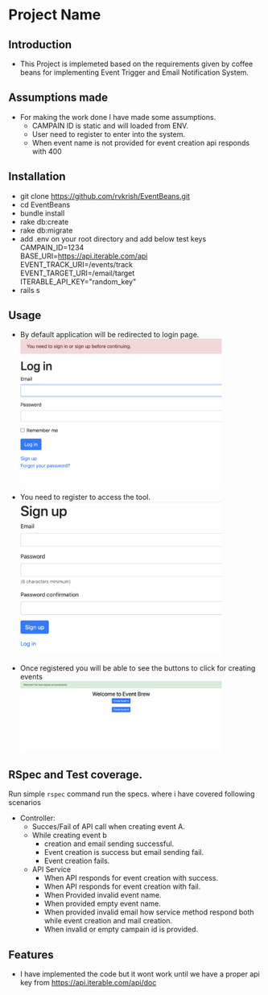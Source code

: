 # Project Name

## Introduction
- This Project is implemeted based on the requirements given by coffee beans for implementing Event Trigger and Email Notification System.
## Assumptions made
- For making the work done I have made some assumptions.
    - CAMPAIN ID is static and will loaded from ENV.
    - User need to register to enter into the system.
    - When event name is not provided for event creation api responds with 400

## Installation
- git clone https://github.com/rvkrish/EventBeans.git
- cd EventBeans
- bundle install
- rake db:create
- rake db:migrate
- add .env on your root directory and add below test keys<br />
CAMPAIN_ID=1234<br />
BASE_URI=https://api.iterable.com/api<br />
EVENT_TRACK_URI=/events/track<br />
EVENT_TARGET_URI=/email/target<br />
ITERABLE_API_KEY="random_key"<br />
- rails s


## Usage

- By default application will be redirected to login page. <br />
  <img src='https://github.com/rvkrish/EventBeans/blob/e33fabd34ee8bec058bdec7d7b8e1b1e9c3cc08f/public/screenshots/Login.png' width='400'>

- You need to register to access the tool.<br />
  <img src='https://github.com/rvkrish/EventBeans/blob/e33fabd34ee8bec058bdec7d7b8e1b1e9c3cc08f/public/screenshots/Register.png' width='400'>
- Once registered you will be able to see the buttons to click for creating events<br />
  <img src='https://github.com/rvkrish/EventBeans/blob/e33fabd34ee8bec058bdec7d7b8e1b1e9c3cc08f/public/screenshots/home.png' width='400'>

## RSpec and Test coverage.

Run simple `rspec` command run the specs.
where i have covered following scenarios


- Controller:
  - Succes/Fail of API call when creating event A.
  - While creating event b 
    - creation and email sending successful.
    - Event creation is success but email sending fail.
    - Event creation fails.
  - API Service
    - When API responds for event creation with success.
    - When API responds for event creation with fail.
    - When Provided invalid event name.
    - When provided empty event name.
    - When provided invalid email how service method respond both while event creation and mail creation.
    - When invalid or empty campain id is provided. 


## Features
- I have implemented the code but it wont work until we have a proper api key from https://api.iterable.com/api/doc 


